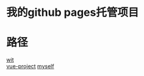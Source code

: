 # 我的github pages托管项目

# 路径
[wit](https://ybxzf.github.io/wit/ "wit")  
[vue-project](https://ybxzf.github.io/vue-project/ "vue-project")
[myself](https://ybxzf.github.io/myself/ "myself")  
